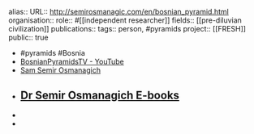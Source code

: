 alias::
URL:: http://semirosmanagic.com/en/bosnian_pyramid.html
organisation::
role:: #[[independent researcher]] 
fields:: [[pre-diluvian civilization]] 
publications:: 
tags:: person, #pyramids 
project:: [[FRESH]] 
public:: true
- #pyramids #Bosnia
- [BosnianPyramidsTV - YouTube](https://www.youtube.com/@bosanske.piramide)
- [Sam Semir Osmanagich](http://semirosmanagic.com/en/bosnian_pyramid.html)
- [Dr Semir Osmanagich E-books](http://www.booksbydrsam.com/)
	-
-
-